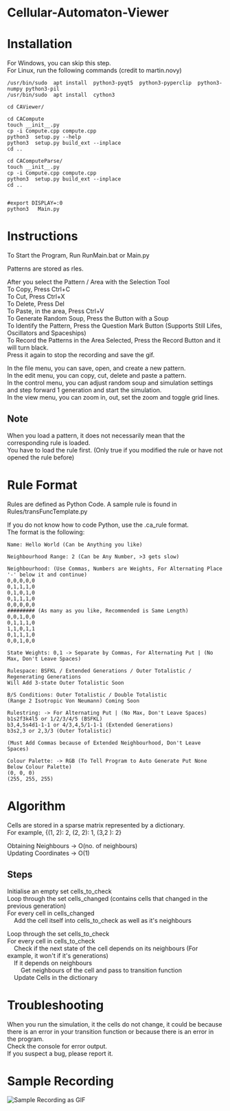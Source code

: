# Cellular-Automaton-Viewer
Installation
=================================
For Windows, you can skip this step. <br>
For Linux, run the following commands (credit to martin.novy) <br>
```
/usr/bin/sudo  apt install  python3-pyqt5  python3-pyperclip  python3-numpy python3-pil
/usr/bin/sudo  apt install  cython3

cd CAViewer/

cd CACompute
touch __init__.py
cp -i Compute.cpp compute.cpp
python3  setup.py --help
python3  setup.py build_ext --inplace
cd ..

cd CAComputeParse/
touch __init__.py
cp -i Compute.cpp compute.cpp
python3  setup.py build_ext --inplace
cd ..


#export DISPLAY=:0
python3   Main.py 
```


Instructions
=================================
To Start the Program, Run RunMain.bat or Main.py<br>

Patterns are stored as rles.<br>

After you select the Pattern / Area with the Selection Tool<br>
To Copy, Press Ctrl+C<br>
To Cut, Press Ctrl+X<br>
To Delete, Press Del<br>
To Paste, in the area, Press Ctrl+V<br>
To Generate Random Soup, Press the Button with a Soup<br>
To Identify the Pattern, Press the Question Mark Button (Supports Still Lifes, Oscillators and Spaceships)<br>
To Record the Patterns in the Area Selected, Press the Record Button and it will turn black.<br>
Press it again to stop the recording and save the gif.<br>

In the file menu, you can save, open, and create a new pattern.<br>
In the edit menu, you can copy, cut, delete and paste a pattern.<br>
In the control menu, you can adjust random soup and simulation settings and step forward 1 generation and start the simulation.<br>
In the view menu, you can zoom in, out, set the zoom and toggle grid lines.<br>

Note
----
When you load a pattern, it does not necessarily mean that the corresponding rule is loaded. <br>
You have to load the rule first. (Only true if you modified the rule or have not opened the rule before)

Rule Format
=================================
Rules are defined as Python Code. A sample rule is found in Rules/transFuncTemplate.py<br>

If you do not know how to code Python, use the .ca_rule format.<br>
The format is the following:<br>

```
Name: Hello World (Can be Anything you like)

Neighbourhood Range: 2 (Can be Any Number, >3 gets slow)

Neighbourhood: (Use Commas, Numbers are Weights, For Alternating Place '-' below it and continue)
0,0,0,0,0
0,1,1,1,0
0,1,0,1,0
0,1,1,1,0
0,0,0,0,0
######### (As many as you like, Recommended is Same Length)
0,0,1,0,0
0,1,1,1,0
1,1,0,1,1
0,1,1,1,0
0,0,1,0,0

State Weights: 0,1 -> Separate by Commas, For Alternating Put | (No Max, Don't Leave Spaces)

Rulespace: BSFKL / Extended Generations / Outer Totalistic / Regenerating Generations
Will Add 3-state Outer Totalistic Soon

B/S Conditions: Outer Totalistic / Double Totalistic 
(Range 2 Isotropic Von Neumann) Coming Soon

Rulestring: -> For Alternating Put | (No Max, Don't Leave Spaces)
b1s2f3k4l5 or 1/2/3/4/5 (BSFKL)
b3,4,5s4d1-1-1 or 4/3,4,5/1-1-1 (Extended Generations)
b3s2,3 or 2,3/3 (Outer Totalistic)

(Must Add Commas because of Extended Neighbourhood, Don't Leave Spaces)

Colour Palette: -> RGB (To Tell Program to Auto Generate Put None Below Colour Palette)
(0, 0, 0)
(255, 255, 255)
```

Algorithm
=================================

Cells are stored in a sparse matrix represented by a dictionary.<br>
For example, {(1, 2): 2, (2, 2): 1, (3,2 ): 2}<br>

Obtaining Neighbours -> O(no. of neighbours)<br>
Updating Coordinates -> O(1)<br>

Steps
-----
Initialise an empty set cells_to_check<br>
Loop through the set cells_changed (contains cells that changed in the previous generation)<br>
For every cell in cells_changed<br>
&nbsp;&nbsp;&nbsp;&nbsp;Add the cell itself into cells_to_check as well as it's neighbours<br>

Loop through the set cells_to_check<br>
For every cell in cells_to_check<br>
&nbsp;&nbsp;&nbsp;&nbsp;Check if the next state of the cell depends on its neighbours (For example, it won't if it's generations)<br>
&nbsp;&nbsp;&nbsp;&nbsp;If it depends on neighbours<br>
&nbsp;&nbsp;&nbsp;&nbsp;&nbsp;&nbsp;&nbsp;&nbsp;Get neighbours of the cell and pass to transition function<br>
&nbsp;&nbsp;&nbsp;&nbsp;Update Cells in the dictionary<br>

Troubleshooting
================================
When you run the simulation, it the cells do not change, it could be because there is an error in your transition function or because there is an error in the program.<br>
Check the console for error output.<br>
If you suspect a bug, please report it.<br>

Sample Recording
================================
![Sample Recording as GIF](Recording.gif)
